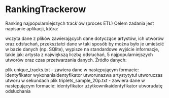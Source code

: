 # RankingTrackerow

Ranking najpopularniejszych track'ów (proces ETL)
Celem zadania jest napisanie aplikacji, która:

wczyta dane z plików zawierających dane dotyczące artystów, ich utworów oraz odsłuchań,
przekształci dane w taki sposób by można było je umieścić w bazie danych (np. SQlite),
wypisze na standardowe wyjście informacje, takie jak: artysta z największą liczbą odsłuchań, 5 najpopularniejszych utworów oraz czas przetwarzania danych.
Źródło danych:

plik unique_tracks.txt - zawiera dane w następującym formacie: identyfikator wykonania<SEP>identyfikator utworu<SEP>nazwa artysty<SEP>tytuł utworu<SEP>czas utworu w sekundach<LF>
plik triplets_sample_20p.txt - zawiera dane w następującym formacie: identyfikator użytkownika<SEP>identyfikator utworu<SEP>datę odsłuchania<LF>
